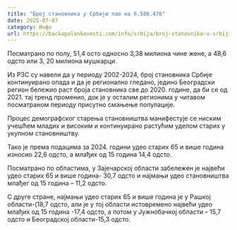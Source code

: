 ```yaml
---
title: "Број становника у Србији пао на 6.586.476"
date: 2025-07-07
category: Инфо
url: https://backapalankavesti.com/info/srbija/broj-stanovnika-u-srbiji-pao-na-6-586-476/
---
```


Посматрано по полу, 51,4 осто односно 3,38 милиона чине жене, а 48,6 одсто или 3, 20 милиона мушкарци.

Из РЗС су навели да у периоду 2002-2024, број становника Србије континуирано опада и да је регионално гледано, једино Београдски регион бележио раст броја становника све до 2020. године, да би се од 2021. тај тренд променио, док је у осталим регионима у читавом посматраном периоду присутно смањење популације.

Процес демографског старења становништва манифестује се ниским учешћем младих и високим и континуирано растућим уделом старих у укупном становништву.

Тако је према подацима за 2024. години удео старих 65 и више година износио 22,6 одсто, а млађих од 15 година 14,4 одсто.

Посматрано по областима, у Зајечарској области забележен је највећи удео старих 65 и више година- 30,7 одсто и најмањи удео становништва млађег од 15 година – 11,2 одсто.

С друге стране, најмањи удео старих 65 и више година је у Рашкој области-(18,7 одсто, али је у тој области истовремено највећи удео млађих од 15 година -17,4 одсто, а потом у Јужнобачкој области – 15,7 одсто и Београдској области-15,3 одсто.
